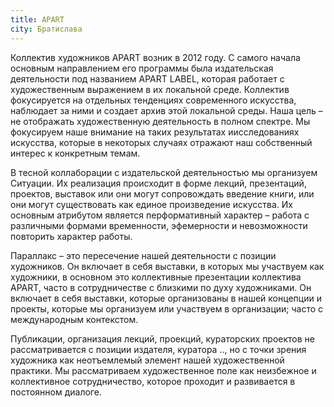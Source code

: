 ```yaml
---
title: APART
city: Братислава
---
```


Коллектив художников APART возник в 2012 году. С самого начала основным направлением его программы была издательская деятельности под названием APART LABEL, которая работает с художественным выражением в их локальной среде. Коллектив фокусируется на отдельных тенденциях современного искусства, наблюдает за ними и создает архив этой локальной среды. Наша цель – не отображать художественную деятельность в полном спектре. Мы фокусируем наше внимание на таких результатах и ​​исследованиях искусства, которые в некоторых случаях отражают наш собственный интерес к конкретным темам.

В тесной коллаборации с издательской деятельностью мы организуем Ситуации. Их реализация происходит в форме лекций, презентаций, проектов, выставок или они могут сопровождать введение книги, или они могут существовать как единое произведение искусства. Их основным атрибутом является перформативный характер – работа с различными формами временности, эфемерности и невозможности повторить характер работы.

Параллакс – это пересечение нашей деятельности с позиции художников. Он включает в себя выставки, в которых мы участвуем как художники, в основном это коллективные презентации коллектива APART, часто в сотрудничестве с близкими по духу художниками. Он включает в себя выставки, которые организованы в нашей концепции и проекты, которые мы организуем или участвуем в организации; часто с международным контекстом.

Публикации, организация лекций, проекций, кураторских проектов не рассматривается с позиции издателя, куратора .., но с точки зрения художника как неотъемлемый элемент нашей художественной практики. Мы рассматриваем художественное поле как неизбежное и коллективное сотрудничество, которое проходит и развивается в постоянном диалоге.
